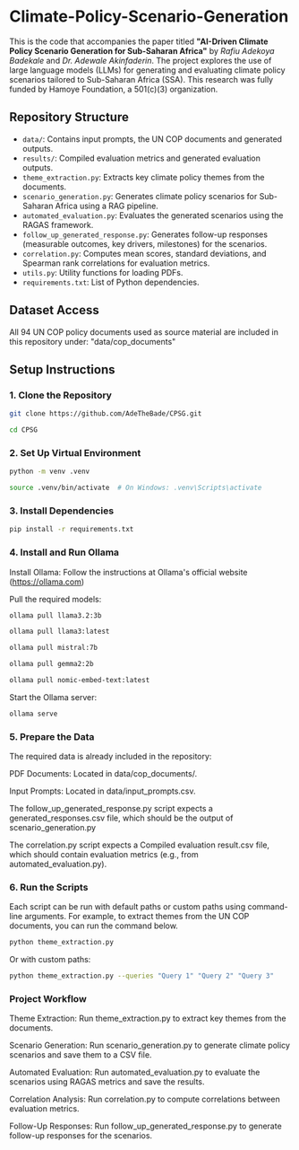 # Climate-Policy-Scenario-Generation

This is the code that accompanies the paper titled **"AI-Driven Climate Policy Scenario Generation for Sub-Saharan Africa"** by *Rafiu Adekoya Badekale* and *Dr. Adewale Akinfaderin*. The project explores the use of large language models (LLMs) for generating and evaluating climate policy scenarios tailored to Sub-Saharan Africa (SSA). This research was fully funded by Hamoye Foundation, a 501(c)(3) organization.

## Repository Structure
- `data/`: Contains input prompts, the UN COP documents and generated outputs.
- `results/`: Compiled evaluation metrics and generated evaluation outputs.
- `theme_extraction.py`: Extracts key climate policy themes from the documents.
- `scenario_generation.py`: Generates climate policy scenarios for Sub-Saharan Africa using a RAG pipeline.
- `automated_evaluation.py`: Evaluates the generated scenarios using the RAGAS framework.
- `follow_up_generated_response.py`: Generates follow-up responses (measurable outcomes, key drivers, milestones) for the scenarios.
- `correlation.py`: Computes mean scores, standard deviations, and Spearman rank correlations for evaluation metrics.
- `utils.py`: Utility functions for loading PDFs.
- `requirements.txt`: List of Python dependencies.

## Dataset Access

All 94 UN COP policy documents used as source material are included in this repository under: "data/cop_documents"

## Setup Instructions

### 1. Clone the Repository
```bash
git clone https://github.com/AdeTheBade/CPSG.git

cd CPSG
```

### 2. Set Up Virtual Environment
```bash
python -m venv .venv

source .venv/bin/activate  # On Windows: .venv\Scripts\activate
```
### 3. Install Dependencies
```bash
pip install -r requirements.txt
```
### 4. Install and Run Ollama
Install Ollama: Follow the instructions at Ollama's official website (https://ollama.com)

Pull the required models:
```bash
ollama pull llama3.2:3b

ollama pull llama3:latest

ollama pull mistral:7b

ollama pull gemma2:2b

ollama pull nomic-embed-text:latest
```
Start the Ollama server:
```bash
ollama serve
```
### 5. Prepare the Data
The required data is already included in the repository:

PDF Documents: Located in data/cop_documents/.

Input Prompts: Located in data/input_prompts.csv.

The follow_up_generated_response.py script expects a generated_responses.csv file, which should be the output of scenario_generation.py

The correlation.py script expects a Compiled evaluation result.csv file, which should contain evaluation metrics (e.g., from automated_evaluation.py).

### 6. Run the Scripts
Each script can be run with default paths or custom paths using command-line arguments. For example, to extract themes from the UN COP documents, you can run the command below.
```bash
python theme_extraction.py
```
Or with custom paths:
```bash
python theme_extraction.py --queries "Query 1" "Query 2" "Query 3"
```
### Project Workflow
Theme Extraction: Run theme_extraction.py to extract key themes from the documents.

Scenario Generation: Run scenario_generation.py to generate climate policy scenarios and save them to a CSV file.

Automated Evaluation: Run automated_evaluation.py to evaluate the scenarios using RAGAS metrics and save the results.

Correlation Analysis: Run correlation.py to compute correlations between evaluation metrics.

Follow-Up Responses: Run follow_up_generated_response.py to generate follow-up responses for the scenarios.